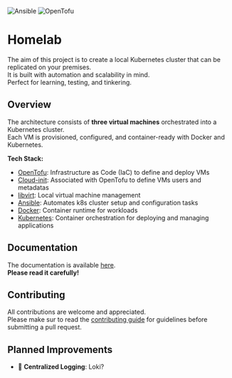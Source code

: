 ![Ansible](https://github.com/nadmax/homelab/actions/workflows/ansible.yaml/badge.svg) ![OpenTofu](https://github.com/nadmax/homelab/actions/workflows/opentofu.yaml/badge.svg)

# Homelab
The aim of this project is to create a local Kubernetes cluster that can be replicated on your premises.  
It is built with automation and scalability in mind.  
Perfect for learning, testing, and tinkering.  

## Overview
The architecture consists of **three virtual machines** orchestrated into a Kubernetes cluster.  
Each VM is provisioned, configured, and container-ready with Docker and Kubernetes.

**Tech Stack:**
- [OpenTofu](https://opentofu.org/): Infrastructure as Code (IaC) to define and deploy VMs  
- [Cloud-init](https://cloudinit.readthedocs.io/en/latest/index.html): Associated with OpenTofu to define VMs users and metadatas
- [libvirt](https://registry.terraform.io/providers/dmacvicar/libvirt/latest/docs):  Local virtual machine management  
- [Ansible](https://docs.ansible.com/ansible/latest/index.html): Automates k8s cluster setup and configuration tasks  
- [Docker](https://www.docker.com/): Container runtime for workloads  
- [Kubernetes](https://kubernetes.io/): Container orchestration for deploying and managing applications  

## Documentation
The documentation is available [here](https://github.com/nadmax/homelab/blob/master/docs).  
**Please read it carefully!** 

## Contributing
All contributions are welcome and appreciated.  
Please make sur to read the [contributing guide](https://github.com/nadmax/homelab/blob/master/CONTRIBUTING.md) for guidelines before submitting a pull request. 

## Planned Improvements
- 🔴 **Centralized Logging**: Loki?
